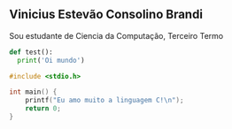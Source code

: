 ## Vinicius Estevão Consolino Brandi
Sou estudante de Ciencia da Computação, Terceiro Termo

```python
def test():
  print('Oi mundo')
```

```c
#include <stdio.h>

int main() {
    printf("Eu amo muito a linguagem C!\n");
    return 0;
}

```
